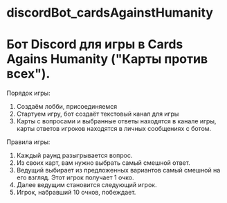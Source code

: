 # discordBot_cardsAgainstHumanity

Бот Discord для игры в Cards Agains Humanity ("Карты против всех").
=======

Порядок игры:

1. Создаём лобби, присоединяемся
2. Стартуем игру, бот создаёт текстовый канал для игры
3. Карты с вопросами и выбранные ответы находятся в канале игры, карты ответов игроков находятся в личных сообщениях с ботом.

Правила игры:

1. Каждый раунд разыгрывается вопрос.
2. Из своих карт, вам нужно выбрать самый смешной ответ.
3. Ведущий выбирает из предложенных вариантов самый смешной на его взгляд. Этот игрок получает 1 очко.
4. Далее ведущим становится следующий игрок.
5. Игрок, набравший 10 очков, побеждает.
